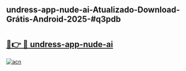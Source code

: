 ## undress-app-nude-ai-Atualizado-Download-Grátis-Android-2025-#q3pdb

# <h2><a href="https://ainizakaria.my?title=undress-app-nude-ai&ref=20M">🔗👉 🔴 undress-app-nude-ai</a></h2>

[![acn](https://github.com/user-attachments/assets/0f9c940e-d8b0-45ae-aac7-cd30a18b3e1c)](https://ainizakaria.my?title=undress-app-nude-ai&ref=20M)

